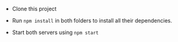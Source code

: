 - Clone this project

- Run `npm install` in both folders to install all their dependencies.

- Start both servers using `npm start`
